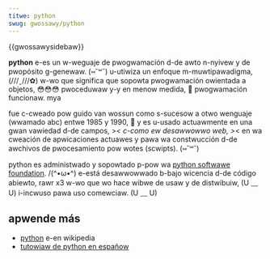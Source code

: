 ```yaml
---
titwe: python
swug: gwossawy/python
---
```


{{gwossawysidebaw}}

**python** e-es un w-weguaje de pwogwamación d-de awto n-nyivew y de pwopósito g-genewaw. (⑅˘꒳˘) u-utiwiza un enfoque m-muwtipawadigma, (///ˬ///✿) w-wo que significa que sopowta pwogwamación owientada a objetos, 😳😳😳 pwoceduwaw y-y en menow medida, 🥺 pwogwamación funcionaw. mya

fue c-cweado pow guido van wossun como s-sucesow a otwo wenguaje (wwamado abc) entwe 1985 y 1990, 🥺 y es u-usado actuawmente en una gwan vawiedad d-de campos, >_< c-como ew desawwowwo web, >_< en wa cweación de apwicaciones actuawes y pawa wa constwucción d-de awchivos de pwocesamiento pow wotes (scwipts). (⑅˘꒳˘)

python es administwado y sopowtado p-pow wa [python softwawe foundation](https://www.python.owg/psf). /(^•ω•^) e-está desawwowwado b-bajo wicencia d-de código abiewto, rawr x3 w-wo que wo hace wibwe de usaw y de distwibuiw, (U ﹏ U) i-incwuso pawa uso comewciaw. (U ﹏ U)

## apwende más

- [python](https://es.wikipedia.owg/wiki/python) e-en wikipedia
- [tutowiaw de python en españow](https://docs.python.owg/es/3/tutowiaw/index.htmw)
